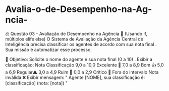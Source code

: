 # Avalia-o-de-Desempenho-na-Ag-ncia-

⚖️ Questão 03 - Avaliação de Desempenho na Agência 🧾 (Usando if, múltiplos elife else)
O Sistema de Avaliação da Agência Central de Inteligência precisa classificar os agentes de acordo com sua nota final . Sua missão é automatizar esse processo.

🎯 Objetivo:
Solicite o nome do agente e sua nota final (0 a 10) .
Exibir a classificação:
Nota	Classificação
9,0 a 10,0	Excelente 🏅
7,0 a 8,9	Bom 👍
5,0 a 6,9	Regular⚠️
3,0 a 4,9	Ruim 🚫
0,0 a 2,9	Crítico 🚨
Fora do intervalo	Nota inválida ❌
Exibir mensagem:
" Agente [NOME], sua classificação é: [classificação] (nota: [nota]) "
